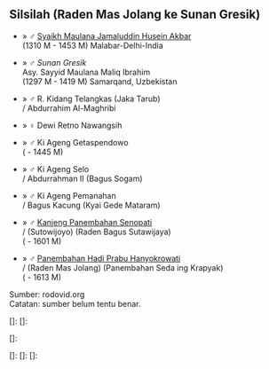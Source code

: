 ## Silsilah (Raden Mas Jolang ke Sunan Gresik)

*	» ♂ [Syaikh Maulana Jamaluddin Husein Akbar][359642]
	<br/>(1310 M - 1453 M) Malabar-Delhi-India

*	» ♂ *Sunan Gresik*
	<br/>Asy. Sayyid Maulana Maliq Ibrahim
	<br/>(1297 M - 1419 M) Samarqand, Uzbekistan

*	» ♂ R. Kidang Telangkas (Jaka Tarub)
	<br/>/ Abdurrahim Al-Maghribi

*	» ♀ Dewi Retno Nawangsih

*	» ♂ Ki Ageng Getaspendowo
	<br/>( - 1445 M)

*	» ♂ Ki Ageng Selo
	<br/>/ Abdurrahman II (Bagus Sogam)

*	» ♂ Ki Ageng Pemanahan
	<br/>/ Bagus Kacung (Kyai Gede Mataram)

*	» ♂ [Kanjeng Panembahan Senopati][25699]
	<br/>/ (Sutowijoyo) (Raden Bagus Sutawijaya)
	<br/>( - 1601 M)

*	» ♂ [Panembahan Hadi Prabu Hanyokrowati][26063]
	<br/>/ (Raden Mas Jolang) (Panembahan Seda ing Krapyak)
	<br/>( - 1613 M)

Sumber: rodovid.org<br/>
Catatan: sumber belum tentu benar.

[359642]: http://id.rodovid.org/wk/Orang:359642

[]: 
[]: 

[]: 

[]: 
[]: 
[]: 

[25699]: http://id.rodovid.org/wk/Orang:25699
[26063]: http://id.rodovid.org/wk/Orang:26063
